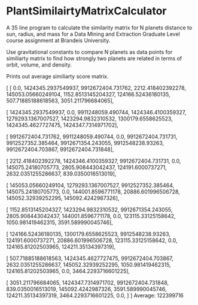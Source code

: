# PlantSimilairtyMatrixCalculator
A 35 line program to calculate the similarity matrix for N planets distance to sun, radius, and mass for a Data Mining and Extraction Graduate Level course assignment at Brandeis University.

Use gravitational constants to compare N planets as data points for similiarty matrix to find how strongly two planets are related in terms of orbit, volume, and density. 

Prints out average similiarty score matrix.


[ [ 0.0, 1424345.2937549937, 9912672404.731762, 2212.418402392278, 145053.05660249104, 1152.8513145204327, 124166.52436180135, 507.71885188618563, 3051.211796684065],

[ 1424345.2937549937, 0.0, 9911248059.490744, 1424346.4100359327, 1279293.1367007527, 1423294.9832310532, 1300179.6558625523, 1424345.4627727475, 1424347.7314971702],

[ 9912672404.731762, 9911248059.490744, 0.0, 9912672404.731731, 9912527352.385464, 9912671354.243055, 9912548238.93263, 9912672404.703867, 9912672404.731848],

[ 2212.418402392278, 1424346.4100359327, 9912672404.731731, 0.0, 145075.24180705773, 2805.908443042437, 124191.6000737271, 2632.0351255286637, 839.0350016513019],

[ 145053.05660249104, 1279293.1367007527, 9912527352.385464, 145075.24180705773, 0.0, 144001.8596771178, 20886.601996506728, 145052.32939252295, 145092.4242987326],

[ 1152.8513145204327, 1423294.9832310532, 9912671354.243055, 2805.908443042437, 144001.8596771178, 0.0, 123115.33125158642, 1050.981419462315, 3591.589990045746],

[ 124166.52436180135, 1300179.6558625523, 9912548238.93263, 124191.6000737271, 20886.601996506728, 123115.33125158642, 0.0, 124165.81202503965, 124211.35134397319],

[ 507.71885188618563, 1424345.4627727475, 9912672404.703867, 2632.0351255286637, 145052.32939252295, 1050.981419462315, 124165.81202503965, 0.0, 3464.2293716601225],

[ 3051.211796684065, 1424347.7314971702, 9912672404.731848, 839.0350016513019, 145092.4242987326, 3591.589990045746, 124211.35134397319, 3464.2293716601225, 0.0,  ] ]
Average: 122399716
